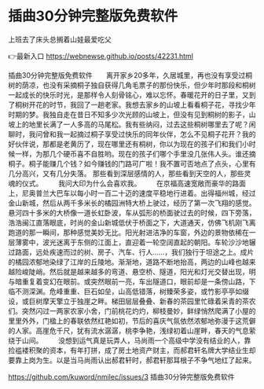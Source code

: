 # 插曲30分钟完整版免费软件
上班去了床头总搁着山娃最爱吃父

👉最新入口 https://webnewse.github.io/posts/42231.html

插曲30分钟完整版免费软件　　离开家乡20多年，久居城里，再也没有享受过桐树的荫凉，也没有采摘桐子独自获得几角毛票子的那份快乐，但少年时那段和桐树一起成长的快乐时光，是那样令人刻骨铭心，难以忘怀。春暖花开的日子里，又到了桐树开花的时节，我回了一趟老家。我想去家乡的山坡上看看桐子花，寻找少年时期的梦。我独自走在昔日不知多少次光顾的山坡上，但没有见到桐树的影子，山坡上的地里长满了一人多高的马尾松。我有些纳闷，过去这些桐树哪里去了呢？闲聊时，我问曾和我一起摘过桐子享受过快乐的同年伙伴，怎么不见桐子花开？我的好伙伴说，那都是老黄历了，现在哪里还有桐树，你以为现在的孩子们和我们小时候一样，为那几个硬币喜不自胜哟。现在的孩子们哪个手里没几张伟人头。谁还摘桐子。桐子能赚几个钱？如今赚钱的门路可广啦！我不置可否地点了点头，心里有几分高兴，又有几分失落。
那些看到深层感情的人，那些看到天空的人，那些灵魂的仪式。
　　我问大印为什么会喜欢我。
　　在京福高速宽敞而豪华的路面上，尼奥普兰大巴车以每小时一百二十迈的速度平稳地行进着。出得福州城，经过金山新城，然后从两千多米长的橘园洲特大桥上驶过，经历了第一次飞翔的感觉。悬河四十多米的大桥像一道长虹卧波，车从弧形的桥面驶过去的时候，四下旁落，浩浩闽江直落眼底，时尚的金山新城低伏于桥面之下，大道通天，仿佛飞机刚飞离跑道的那一瞬间，那种感觉美妙无比。阳光射进洁净的车窗，外边的景物依稀在一层薄雾中，波光迷离于东侧的江面上，直迎着一轮空阔直起的朝阳。车轮沙沙地辗过路面，远处疾速而过的树、房子、汽车、行人……，我们独行于坦途之上。成片的橘园浓郁地染绿了江岸的丘陵地。渐渐地，道路不断地抬高，两边的山峰也越来越险峻陡峭。然后就是越来越多的弯道、悬空桥、隧道，阳光和灯光交替出现，明与暗重复着变幻在眼前。或突然眼前一亮，车出隧道口，眼前却是一条傍山路，下临不测深渊。危峰重重、巨石如垒，山高低错落，树臻荣多姿，或竹影亭亭如缀设，或巨树摩天擎立于独崖之畔。梯田层层叠叠、新春的茶园里忙碌着采青的茶农们。突然闪过一两家农家小舍，门前桃花灼灼，柳枝曼妙，鲜绿悄然爬满了小屋的里里外外，门楹上的春联依然红艳如初，节后的喜庆气氛依然浓郁地弥漫于这荒僻的人家。高崖危千尺，犹有流水潺潺，桃李争艳，浅绿初着山崖畔，春天的气息萦绕于山间。
　　没想到运气真是玩弄人，马尚雨一个高级中学没有结业的人，靠捡褴褛积聚的资本，有年打拼，成了房土地资产财主，而郝君轩名牌大学结业生却要靠上岗为生。以是当马尚雨认出郝君轩时，郝君轩那耳根子不争气地红了起来。

https://github.com/kuword/nmilec/issues/3
插曲30分钟完整版免费软件
